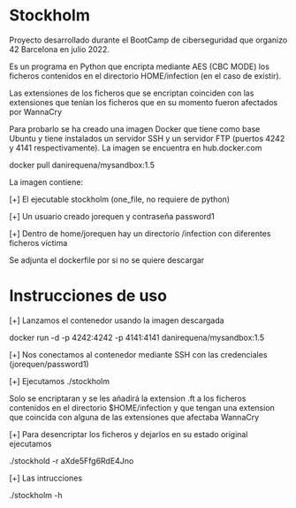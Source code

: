 # Stockholm
Proyecto desarrollado durante el BootCamp de ciberseguridad que organizo 42 Barcelona en julio 2022.

Es un programa en Python que encripta mediante AES (CBC MODE) los ficheros contenidos en el directorio HOME/infection (en el caso de existir).

Las extensiones de los ficheros que se encriptan coinciden con las extensiones que tenían los ficheros que en su momento fueron afectados por WannaCry 

Para probarlo se ha creado una imagen Docker que tiene como base Ubuntu y tiene instalados un servidor SSH y un servidor FTP (puertos 4242 y 4141 respectivamente). La imagen se encuentra en hub.docker.com

docker pull danirequena/mysandbox:1.5

La imagen contiene:

[+] El ejecutable stockholm (one_file, no requiere de python)

[+] Un usuario creado jorequen y contraseña password1

[+] Dentro de home/jorequen hay un directorio /infection con diferentes ficheros víctima

Se adjunta el dockerfile por si no se quiere descargar

# Instrucciones de uso

[+] Lanzamos el contenedor usando la imagen descargada

docker run -d -p 4242:4242 -p 4141:4141 danirequena/mysandbox:1.5

[+] Nos conectamos al contenedor mediante SSH con las credenciales (jorequen/password1)

[+] Ejecutamos ./stockholm

Solo se encriptaran y se les añadirá la extension .ft a los ficheros contenidos en el directorio $HOME/infection y que tengan una extension que coincida con alguna de las extensiones que afectaba WannaCry

[+] Para desencriptar los ficheros y dejarlos en su estado original ejecutamos 

./stockhold -r aXde5Ffg6RdE4Jno

[+] Las intrucciones 

./stockholm -h 


